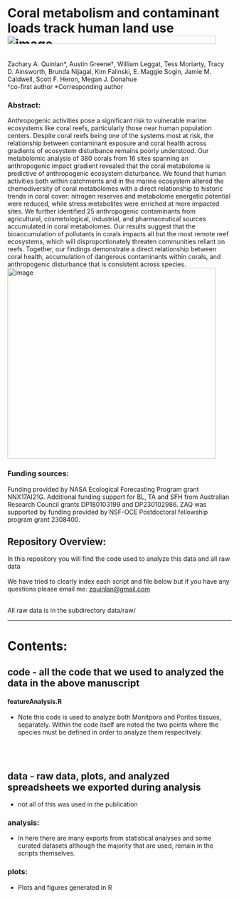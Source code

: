 # Coral metabolism and contaminant loads track human land use<img width="468" height="19" alt="image" src="https://github.com/user-attachments/assets/242669ad-d7ec-4dbc-8dbe-8b9483daf5fe" />
 <br />
Zachary A. Quinlan*, Austin Greene†, William Leggat, Tess Moriarty, Tracy D. Ainsworth, Brunda Nijagal, Kim Falinski, E. Maggie Sogin, Jamie M. Caldwell, Scott F. Heron, Megan J. Donahue <br />
†co-first author
*Corresponding author

### Abstract:
Anthropogenic activities pose a significant risk to vulnerable marine ecosystems like coral reefs, particularly those near human population centers. Despite coral reefs being one of the systems most at risk, the relationship between contaminant exposure and coral health across gradients of ecosystem disturbance remains poorly understood. Our metabolomic analysis of 380 corals from 16 sites spanning an anthropogenic impact gradient revealed that the coral metabolome is predictive of anthropogenic ecosystem disturbance. We found that human activities both within catchments and in the marine ecosystem altered the chemodiversity of coral metabolomes with a direct relationship to historic trends in coral cover: nitrogen reserves and metabolome energetic potential were reduced, while stress metabolites were enriched at more impacted sites. We further identified 25 anthropogenic contaminants from agricultural, cosmetological, industrial, and pharmaceutical sources accumulated in coral metabolomes. Our results suggest that the bioaccumulation of pollutants in corals impacts all but the most remote reef ecosystems, which will disproportionately threaten communities reliant on reefs. Together, our findings demonstrate a direct relationship between coral health, accumulation of dangerous contaminants within corals, and anthropogenic disturbance that is consistent across species. <img width="468" height="429" alt="image" src="https://github.com/user-attachments/assets/f38bc303-42c6-412a-899d-cc08a444592c" />


### Funding sources:
Funding provided by NASA Ecological Forecasting Program grant NNX17AI21G. Additional funding support for BL, TA and SFH from Australian Research Council grants DP180103199 and DP230102986. ZAQ was supported by funding provided by NSF-OCE Postdoctoral fellowship program grant 2308400.



## Repository Overview:
In this repository you will find the code used to analyze this data and all raw data <br /> <br />
We have tried to clearly index each script and file below but if you have any questions please email me: zquinlan@gmail.com <br /> <br />

All raw data is in the subdirectory data/raw/

*****
# Contents:
## code - all the code that we used to analyzed the data in the above manuscript
#### featureAnalysis.R
  - Note this code is used to analyze both Monitpora and Porites tissues, separately. Within the code itself are noted the two points where the species must be defined in order to analyze them respecitvely. 

<br /><br />
## data - raw data, plots, and analyzed spreadsheets we exported during analysis
* not all of this was used in the publication <br />
### analysis:
- In here there are many exports from statistical analyses and some curated datasets although the majority that are used, remain in the scripts themselves.<br />

### plots:
- Plots and figures generated in R<br />
